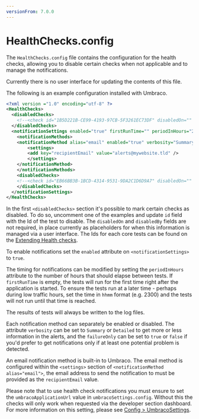 ```yaml
---
versionFrom: 7.0.0
---
```


# HealthChecks.config

The `HealthChecks.config` file contains the configuration for the health checks, allowing you to disable certain checks when not applicable and to manage the notifications.

Currently there is no user interface for updating the contents of this file.

The following is an example configuration installed with Umbraco.

```xml
<?xml version ="1.0" encoding="utf-8" ?>
<HealthChecks>
  <disabledChecks>
    <!--<check id="1B5D221B-CE99-4193-97CB-5F3261EC73DF" disabledOn="" disabledBy="0" />-->
  </disabledChecks>
  <notificationSettings enabled="true" firstRunTime="" periodInHours="24">
    <notificationMethods>
    <notificationMethod alias="email" enabled="true" verbosity="Summary">
        <settings>
        <add key="recipientEmail" value="alerts@mywebsite.tld" />
        </settings>
    </notificationMethod>
    </notificationMethods>
    <disabledChecks>
    <!--<check id="EB66BB3B-1BCD-4314-9531-9DA2C1D6D9A7" disabledOn="" disabledBy="0" />-->
    </disabledChecks>
  </notificationSettings>
</HealthChecks>
```

In the first `<disabledChecks>` section it's possible to mark certain checks as disabled. To do so, uncomment one of the examples and update `id` field with the Id of the test to disable. The `disabledOn` and `disabledBy` fields are not required, in place currently as placeholders for when this information is managed via a user interface. The Ids for each core tests can be found on the [Extending Health checks](../../../Extending/Healthcheck/#built-in-checks).

To enable notifications set the `enabled` attribute on `<notificationSettings>` to `true`.

The timing for notifications can be modified by setting the `periodInHours` attribute to the number of hours that should elapse between tests.  If `firstRunTime` is empty, the tests will run for the first time right after the application is started.  To ensure the tests run at a later time - perhaps during low traffic hours, set the time in `hhmm` format (e.g. 2300) and the tests will not run until that time is reached.

The results of tests will always be written to the log files.

Each notification method can separately be enabled or disabled. The attribute `verbosity` can be set to `Summary` or `Detailed` to get more or less information in the alerts, and the `failureOnly` can be set to `true` or `false` if you'd prefer to get notifications only if at least one potential problem is detected.

An email notification method is built-in to Umbraco. The email method is configured within the `<settings>` section of `<notificationMethod alias="email">`, the email address to send the notification to must be provided as the `recipientEmail` value.

Please note that to use health check notifications you must ensure to set the `umbracoApplicationUrl` value in `umbracoSettings.config`.  Without this the checks will only work when requested via the developer section dashboard.  For more information on this setting, please see [Config > UmbracoSettings](../../../Reference/Config/umbracoSettings/#webrouting).
